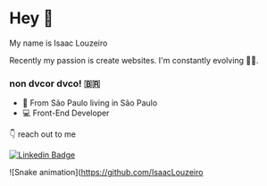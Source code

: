 # Hey 👋

My name is Isaac Louzeiro

Recently my passion is create websites. I'm constantly evolving 👨‍💻.

###  non dvcor dvco! 🇧🇷

- 📍 From São Paulo living in São Paulo
- 💻 Front-End Developer

👇 reach out to me

[![Linkedin Badge](https://img.shields.io/badge/-LinkedIn-blue?style=flat-square&logo=Linkedin&logoColor=white&link=https://www.linkedin.com/in/isaac-louzeiro/)](https://www.linkedin.com/in/isaac-louzeiro/)


![Snake animation](https://github.com/IsaacLouzeiro
